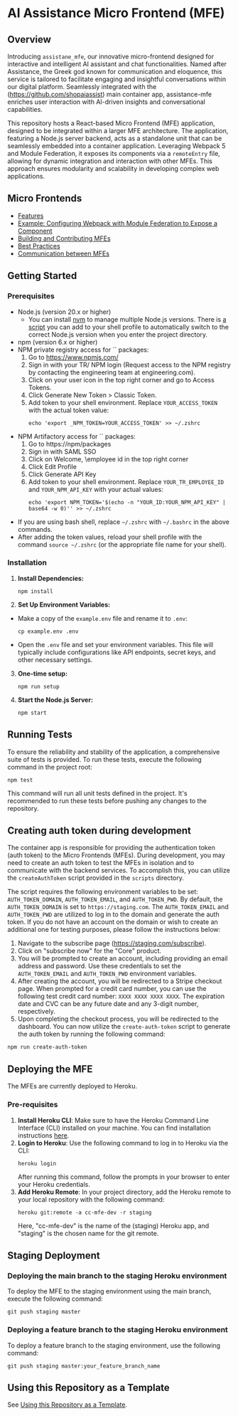 # AI Assistance Micro Frontend (MFE)

## Overview

Introducing `assistane_mfe`, our innovative micro-frontend designed for interactive and intelligent AI
assistant and chat functionalities. Named after Assistance, the Greek god known for communication and
eloquence, this service is tailored to facilitate engaging and insightful conversations within our
digital platform. Seamlessly integrated with the (https://github.com/shopaiassist) main
container app, assistance-mfe enriches user interaction with AI-driven insights and conversational
capabilities.

This repository hosts a React-based Micro Frontend (MFE) application, designed to be integrated
within a larger MFE architecture. The application, featuring a Node.js server backend, acts as a
standalone unit that can be seamlessly embedded into a container application. Leveraging Webpack 5
and Module Federation, it exposes its components via a `remoteEntry` file, allowing for dynamic
integration and interaction with other MFEs. This approach ensures modularity and scalability in
developing complex web applications.

## Micro Frontends

* [Features](doc/micro-frontends#features)
* [Example: Configuring Webpack with Module Federation to Expose a Component](doc/micro-frontends#example-configuring-webpack-with-module-federation-to-expose-a-component)
* [Building and Contributing MFEs](doc/micro-frontends#building-and-contributing-mfes)
* [Best Practices](doc/micro-frontends#best-practices)
* [Communication between MFEs](doc/micro-frontends#communication-between-mfes)

## Getting Started

### Prerequisites

- Node.js (version 20.x or higher)
    - You can install [nvm](https://nvm.sh/) to manage multiple Node.js versions. There is [a script](https://github.com/nvm-sh/nvm#calling-nvm-use-automatically-in-a-directory-with-a-nvmrc-file) you can add to your shell profile to automatically switch to the correct Node.js version when you enter the project directory.
- npm (version 6.x or higher)
- NPM private registry access for `` packages:
    1. Go to https://www.npmjs.com/
    2. Sign in with your TR/ NPM login (Request access to the  NPM registry by contacting
       the  engineering team at engineering.com).
    3. Click on your user icon in the top right corner and go to Access Tokens.
    4. Click Generate New Token > Classic Token.
    5. Add token to your shell environment. Replace `YOUR_ACCESS_TOKEN` with the actual token value:
       ```
       echo 'export _NPM_TOKEN=YOUR_ACCESS_TOKEN' >> ~/.zshrc
       ```
- NPM Artifactory access for `` packages:
    1. Go to https://npm/packages
    2. Sign in with SAML SSO
    3. Click on Welcome, \employee id in the top right corner
    4. Click Edit Profile
    5. Click Generate API Key
    6. Add token to your shell environment. Replace `YOUR_TR_EMPLOYEE_ID` and `YOUR_NPM_API_KEY` with your actual values:
       ```
       echo 'export NPM_TOKEN='$(echo -n "YOUR_ID:YOUR_NPM_API_KEY" | base64 -w 0)'' >> ~/.zshrc
       ```
- If you are using bash shell, replace `~/.zshrc` with `~/.bashrc` in the above commands.
- After adding the token values, reload your shell profile with the command `source ~/.zshrc` (or the appropriate
  file name for your shell).

### Installation

1. **Install Dependencies:**
   ```
   npm install
   ```

2. **Set Up Environment Variables:**

- Make a copy of the `example.env` file and rename it to `.env`:
  ```
  cp example.env .env
  ```
- Open the `.env` file and set your environment variables. This file will typically include
  configurations like API endpoints, secret keys, and other necessary settings.

3. **One-time setup:**
   ```
   npm run setup
   ```

4. **Start the Node.js Server:**
   ```
   npm start
   ```

## Running Tests

To ensure the reliability and stability of the application, a comprehensive suite of tests is
provided. To run these tests, execute the following command in the project root:

```
npm test
```

This command will run all unit tests defined in the project. It's recommended to run these tests
before pushing any changes to the repository.

## Creating auth token during development

The container app is responsible for providing the authentication token (auth token) to the Micro Frontends (MFEs).
During development, you may need to create an auth token to test the MFEs in isolation and to communicate with
the backend services. To accomplish this, you can utilize the `createAuthToken` script provided in the `scripts` directory.

The script requires the following environment variables to be set: `AUTH_TOKEN_DOMAIN`, `AUTH_TOKEN_EMAIL`,
and `AUTH_TOKEN_PWD`. By default, the `AUTH_TOKEN_DOMAIN` is set to `https://staging.com`.
The `AUTH_TOKEN_EMAIL` and `AUTH_TOKEN_PWD` are utilized to log in to the domain and generate the auth token.
If you do not have an account on the domain or wish to create an additional one for testing purposes, please
follow the instructions below:

1. Navigate to the subscribe page (https://staging.com/subscribe).
2. Click on "subscribe now" for the "Core" product.
3. You will be prompted to create an account, including providing an email address and password. Use these credentials
   to set the `AUTH_TOKEN_EMAIL` and `AUTH_TOKEN_PWD` environment variables.
4. After creating the account, you will be redirected to a Stripe checkout page. When prompted for a credit card
   number, you can use the following test credit card number: `XXXX XXXX XXXX XXXX`. The expiration date and CVC
   can be any future date and any 3-digit number, respectively.
5. Upon completing the checkout process, you will be redirected to the dashboard. You can now utilize
   the `create-auth-token` script to generate the auth token by running the following command:

```
npm run create-auth-token
```

## Deploying the MFE

The MFEs are currently deployed to Heroku.

### Pre-requisites
1. **Install Heroku CLI**: Make sure to have the Heroku Command Line Interface (CLI) installed on your machine.
   You can find installation instructions [here](https://devcenter.heroku.com/articles/heroku-cli).
2. **Login to Heroku**: Use the following command to log in to Heroku via the CLI:
   ```
   heroku login
   ```
   After running this command, follow the prompts in your browser to enter your Heroku credentials.
3. **Add Heroku Remote**: In your project directory, add the Heroku remote to your local repository with the following command:
   ```
   heroku git:remote -a cc-mfe-dev -r staging
   ```
   Here, "cc-mfe-dev" is the name of the (staging) Heroku app, and "staging" is the chosen name for the git remote.

## Staging Deployment
### Deploying the main branch to the staging Heroku environment
To deploy the MFE to the staging environment using the main branch, execute the following command:

```
git push staging master
```

### Deploying a feature branch to the staging Heroku environment
To deploy a feature branch to the staging environment, use the following command:

```
git push staging master:your_feature_branch_name
```

## Using this Repository as a Template

See [Using this Repository as a Template](doc/this-repo-as-template.md).
